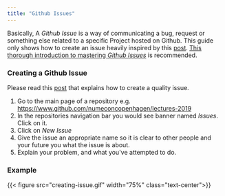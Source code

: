 ```yaml
---
title: "Github Issues"
---
```

Basically, A _Github Issue_ is a way of communicating a bug, request or something else related to a specific Project hosted on Github. This guide only shows how to create an issue heavily inspired by this [post](https://help.github.com/articles/creating-an-issue/). [This thorough introduction to mastering _Github Issues_](https://guides.github.com/features/issues/) is recommended.

### Creating a Github Issue

Please read this [post](https://medium.com/nycplanninglabs/writing-a-proper-github-issue-97427d62a20f) that explains how to create a quality issue.

1. Go to the main page of a repository e.g. https://www.github.com/numeconcopenhagen/lectures-2019
2. In the repositories navigation bar you would see banner named _Issues_. Click on it.
3. Click on _New Issue_
4. Give the issue an appropriate name so it is clear to other people and your future you what the issue is about.
5. Explain your problem, and what you've attempted to do.

### Example

{{< figure src="creating-issue.gif" width="75%" class="text-center">}}
